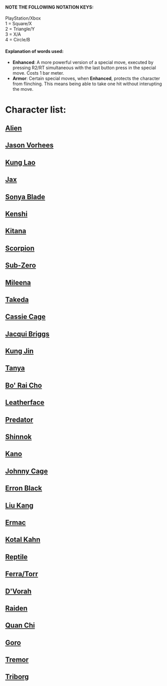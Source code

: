 #### NOTE THE FOLLOWING NOTATION KEYS:
PlayStation/Xbox  
1 = Square/X  
2 = Triangle/Y  
3 = X/A  
4 = Circle/B  

#### Explanation of words used:
* **Enhanced**: A more powerful version of a special move, executed by pressing R2/RT simultaneous with the last button press in the special move. Costs 1 bar meter.  
* **Armor**: Certain special moves, when **Enhanced**, protects the character from flinching. This means being able to take one hit without interupting the move.

# Character list:

## [Alien](https://github.com/totalsource/mkx/blob/master/001_alien)

## [Jason Vorhees](https://github.com/totalsource/mkx/blob/master/002_jasonvorhees)

## [Kung Lao](https://github.com/totalsource/mkx/blob/master/003_kunglao)

## [Jax](https://github.com/totalsource/mkx/blob/master/004_jax)

## [Sonya Blade](https://github.com/totalsource/mkx/blob/master/005_sonyablade)

## [Kenshi](https://github.com/totalsource/mkx/blob/master/006_kenshi)

## [Kitana](https://github.com/totalsource/mkx/blob/master/007_kitana)

## [Scorpion](https://github.com/totalsource/mkx/blob/master/008_scorpion)

## [Sub-Zero](https://github.com/totalsource/mkx/blob/master/010_mileena)

## [Mileena](https://github.com/totalsource/mkx/blob/master/010_mileena)

## [Takeda](https://github.com/totalsource/mkx/blob/master/011_takeda.md)

## [Cassie Cage](https://github.com/totalsource/mkx/blob/master/012_cassiecage)

## [Jacqui Briggs](https://github.com/totalsource/mkx/blob/master/013_jacquibriggs)

## [Kung Jin](https://github.com/totalsource/mkx/blob/master/014_kungjin)

## [Tanya](https://github.com/totalsource/mkx/blob/master/015_tanya)

## [Bo' Rai Cho](https://github.com/totalsource/mkx/blob/master/016_boraicho)

## [Leatherface](https://github.com/totalsource/mkx/blob/master/017_leatherface)

## [Predator](https://github.com/totalsource/mkx/blob/master/018_predator)

## [Shinnok](https://github.com/totalsource/mkx/blob/master/019_shinnok)

## [Kano](https://github.com/totalsource/mkx/blob/master/020_kano)

## [Johnny Cage](https://github.com/totalsource/mkx/blob/master/021_johnnycage)

## [Erron Black](https://github.com/totalsource/mkx/blob/master/022_erronblack)

## [Liu Kang](https://github.com/totalsource/mkx/blob/master/023_liukang)

## [Ermac](https://github.com/totalsource/mkx/blob/master/024_ermac)

## [Kotal Kahn](https://github.com/totalsource/mkx/blob/master/025_kotalkahn)

## [Reptile](https://github.com/totalsource/mkx/blob/master/026_reptile)

## [Ferra/Torr](https://github.com/totalsource/mkx/blob/master/027_ferratorr)

## [D'Vorah](https://github.com/totalsource/mkx/blob/master/028_dvorah)

## [Raiden](https://github.com/totalsource/mkx/blob/master/029_raiden)

## [Quan Chi](https://github.com/totalsource/mkx/blob/master/030_quanchi)

## [Goro](https://github.com/totalsource/mkx/blob/master/031_goro)

## [Tremor](https://github.com/totalsource/mkx/blob/master/032_tremor)

## [Triborg](https://github.com/totalsource/mkx/blob/master/033_triborg)
